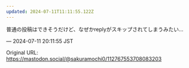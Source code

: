 ```yaml
---
updated: 2024-07-11T11:11:55.122Z
---
```


<p>普通の投稿はできそうだけど、なぜかreplyがスキップされてしまうみたい…</p>

&mdash; 2024-07-11 20:11:55 JST

Original URL: https://mastodon.social/@sakuramochi0/112767553708083203
